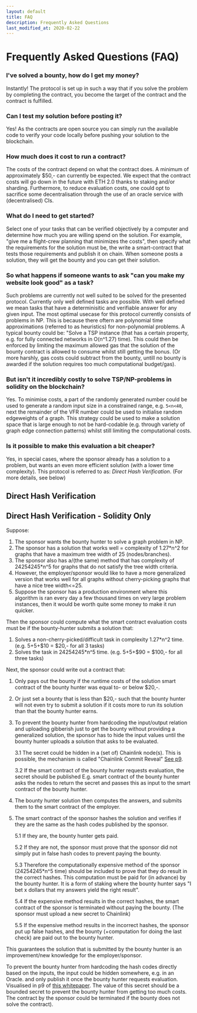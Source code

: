 ```yaml
---
layout: default
title: FAQ
description: Frequently Asked Questions
last_modified_at: 2020-02-22
---
```



# Frequently Asked Questions (FAQ)


### I've solved a bounty, how do I get my money?
Instantly! The protocol is set up in such a way that if you solve the problem by completing the contract, you become the target of the contract and the contract is fulfilled.

### Can I test my solution before posting it?
Yes! As the contracts are open source you can simply run the available code to verify your code locally before pushing your solution to the blockchain.


### How much does it cost to run a contract?

The costs of the contract depend on what the contract does. A minimum of approximately $50,- can currently be expected. We expect that the contract costs will go down in the future with ETH 2.0 thanks to staking and/or sharding. Furthermore, to reduce evaluation costs, one could opt to sacrifice some decentralisation through the use of an oracle service with (decentralised) CIs.

### What do I need to get started?

Select one of your tasks that can be verified objectively by a computer and determine how much you are willing spend on the solution. For example, "give me a flight-crew planning that minimizes the costs", then specify what the requirements for the solution must be, the write a smart-contract that tests those requirements and publish it on chain. When someone posts a solution, they will get the bounty and you can get their solution.

### So what happens if someone wants to ask "can you make my website look good" as a task?

Such problems are currently not well suited to be solved for the presented protocol. Currently only well defined tasks are possible. With well defined we mean tasks that have a determinisitic and verifiable answer for any given input. The most optimal usecase for this protocol currently consists of problems in NP. This is because there oftern are polynomial time approximations (referred to as heuristics) for non-polynomial problems. A typical bounty could be: "Solve a TSP instance (that has a certain property, e.g. for fully connected networks in O(n^1.27) time). This could then be enforced by limiting the maximum allowed gas that the solution of the bounty contract is allowed to consume whilst still getting the bonus. (Or more harshly, gas costs could subtract from the bounty, untill no bounty is awarded if the solution requires too much computational budget/gas). 


### But isn't it incredibly costly to solve TSP/NP-problems in solidity on the blockchain?

Yes. To minimise costs, a part of the randomly generated number could be used to generate a random input size in a constrained range, e.g. `5<n<40`, next the remainder of the VFR number could be used to initialise random edgeweights of a graph. This strategy could be used to make a solution space that is large enough to not be hard-codable (e.g. through variety of graph edge connection patterns) whilst still limiting the computational costs.


### Is it possible to make this evaluation a bit cheaper?

 Yes, in special cases, where the sponsor already has a solution to a problem, but wants an even more efficient solution (with a lower time complexity). This protocol is referred to as: *Direct Hash Verification*. (For more details, see below)



## Direct Hash Verification

## Direct Hash Verification - Solidity Only
Suppose: 

1. The sponsor wants the bounty hunter to solve a graph problem in NP.
2. The sponsor has a solution that works well = complexity of 1.27*n^2 for graphs that have a maximum tree width of 25 (nodes/branches). 
3. The sponsor also has a/(the same) method that has complexity of 24254245*n^5 for graphs that do not satisfy the tree width criteria.
3. However, the employer/sponsor would like to have a more generalized version that works well for all graphs without cherry-picking graphs that have a nice tree width<=25. 
4. Suppose the sponsor has a production environment where this algorithm is ran every day a few thousand times on very large problem instances, then it would be worth quite some money to make it run quicker.

Then the sponsor could compute what the smart contract evaluation costs must be if the bounty-hunter submits a solution that:
1. Solves a non-cherry-picked/difficult task in complexity 1.27*n^2 time. (e.g. $5+$5+$10 = $20,- for all 3 tasks)
2.  Solves the task in 24254245*n^5 time. (e.g. $5+$5+$90 = $100,- for all three tasks)
    
Next, the sponsor could write out a contract that:
1. Only pays out the bounty if the runtime costs of the solution smart contract of the bounty hunter was equal to- or below $20,-.
2. Or just set a bounty that is less than $20,- such that the bounty hunter will not even try to submit a solution if it costs more to run its solution than that the bounty hunter earns.
3. To prevent the bounty hunter from hardcoding the input/output relation and uploading gibberish just to get the bounty without providing a generalized solution, the sponsor has to hide the input values until the bounty hunter uploads a solution that asks to be evaluated.
   
   3.1 The secret could be hidden in a (set of) Chainlink node(s). This is possible, the mechanism is called "Chainlink Commit Reveal" [See p9](https://link.smartcontract.com/whitepaper).
   
   3.2 If the smart contract of the bounty hunter requests evaluation, the secret should be published E.g. smart contract of the bounty hunter asks the nodes to return the secret and passes this as input to the smart contract of the bounty hunter. 
4. The bounty hunter solution then computes the answers, and submits them to the smart contract of the employer.
5. The smart contract of the sponsor hashes the solution and verifies if they are the same as the hash codes published by the sponsor.
   
   5.1 If they are, the bounty hunter gets paid.
   
   5.2 If they are not, the sponsor must prove that the sponsor did not simply put in false hash codes to prevent paying the bounty. 
   
   5.3 Therefore the computationally expensive method of the sponsor (24254245*n^5 time) should be included to prove that they do result in the correct hashes.  This computation must be paid for (in advance) by the bounty hunter. It is a form of staking where the bounty hunter says "I bet x dollars that my answers yield the right result".
   
   5.4 If the expensive method results in the correct hashes, the smart contract of the sponsor is terminated without paying the bounty. (The sponsor must upload a new secret to Chainlink)
   
   5.5 If the expensive method results in the incorrect hashes, the sponsor put up false hashes, and the bounty (+computation for doing the last check) are paid out to the bounty hunter.


This guarantees the solution that is submitted by the bounty hunter is an improvement/new knowledge for the employer/sponsor.

To prevent the bounty hunter from hardcoding the hash codes directly based on the inputs, the input could be hidden somewhere, e.g. in an Oracle. and only publish it once the bounty hunter requests evaluation. Visualised in p9 of [this whitepaper](https://link.smartcontract.com/whitepaper). The value of this secret should be a bounded secret to prevent the bounty hunter from getting too much costs. The contract by the sponsor could be  terminated if the bounty does not solve the contract).
